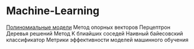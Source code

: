 # Machine-Learning

[Полиномиальные модели](https://github.com/epheemeeral/Machine-Learning/blob/main/3.1.ipynb)
Метод опорных векторов
Перцептрон
Деревья решений
Метод K блиайших соседей
Наивный байесовский классификатор
Метрики эффективности моделей машинного обучения
